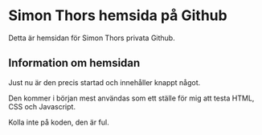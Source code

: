 # Simon Thors hemsida på Github
Detta är hemsidan för Simon Thors privata Github. 

## Information om hemsidan
Just nu är den precis startad och innehåller knappt något.

Den kommer i början mest användas som ett ställe för mig att testa HTML, CSS och Javascript.

Kolla inte på koden, den är ful.
